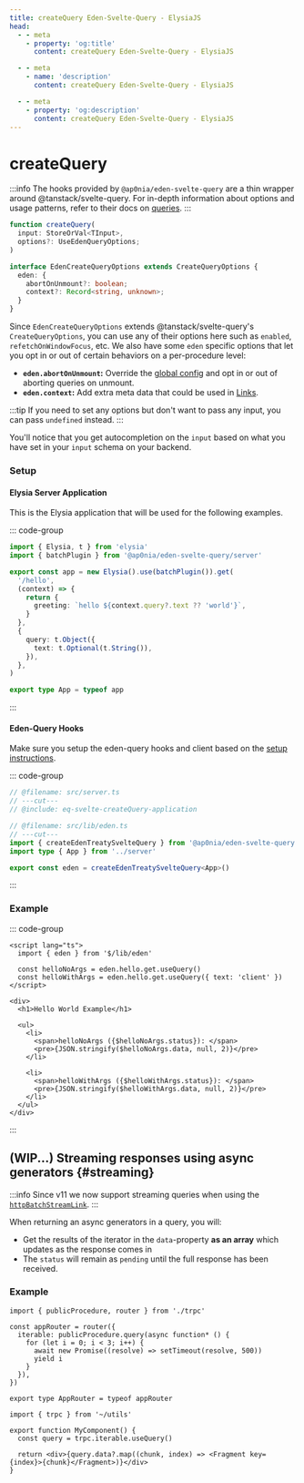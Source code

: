 ```yaml
---
title: createQuery Eden-Svelte-Query - ElysiaJS
head:
  - - meta
    - property: 'og:title'
      content: createQuery Eden-Svelte-Query - ElysiaJS

  - - meta
    - name: 'description'
      content: createQuery Eden-Svelte-Query - ElysiaJS

  - - meta
    - property: 'og:description'
      content: createQuery Eden-Svelte-Query - ElysiaJS
---
```


# createQuery

:::info
The hooks provided by `@ap0nia/eden-svelte-query` are a thin wrapper around @tanstack/svelte-query.
For in-depth information about options and usage patterns,
refer to their docs on [queries](https://tanstack.com/query/v5/docs/framework/react/guides/queries).
:::

```typescript
function createQuery(
  input: StoreOrVal<TInput>,
  options?: UseEdenQueryOptions;
)

interface EdenCreateQueryOptions extends CreateQueryOptions {
  eden: {
    abortOnUnmount?: boolean;
    context?: Record<string, unknown>;
  }
}
```

Since `EdenCreateQueryOptions` extends @tanstack/svelte-query's `CreateQueryOptions`,
you can use any of their options here such as `enabled`, `refetchOnWindowFocus`, etc.
We also have some `eden` specific options that let you opt in or out of certain behaviors on a per-procedure level:

- **`eden.abortOnUnmount`:** Override the [global config](/../sveltekit/setup#config-callback) and opt in or out of aborting queries on unmount.
- **`eden.context`:** Add extra meta data that could be used in [Links](../links).

:::tip
If you need to set any options but don't want to pass any input,
you can pass `undefined` instead.
:::

You'll notice that you get autocompletion on the `input` based on what you have set in your `input` schema on your backend.

### Setup

#### Elysia Server Application

This is the Elysia application that will be used for the following examples.

::: code-group

```typescript twoslash include eq-svelte-createQuery-application [src/server.ts]
import { Elysia, t } from 'elysia'
import { batchPlugin } from '@ap0nia/eden-svelte-query/server'

export const app = new Elysia().use(batchPlugin()).get(
  '/hello',
  (context) => {
    return {
      greeting: `hello ${context.query?.text ?? 'world'}`,
    }
  },
  {
    query: t.Object({
      text: t.Optional(t.String()),
    }),
  },
)

export type App = typeof app
```

:::

#### Eden-Query Hooks

Make sure you setup the eden-query hooks and client based on the [setup instructions](./setup).

::: code-group

```typescript twoslash
// @filename: src/server.ts
// ---cut---
// @include: eq-svelte-createQuery-application

// @filename: src/lib/eden.ts
// ---cut---
import { createEdenTreatySvelteQuery } from '@ap0nia/eden-svelte-query'
import type { App } from '../server'

export const eden = createEdenTreatySvelteQuery<App>()
```

:::

### Example

::: code-group

```svelte [src/routes/+page.svelte]
<script lang="ts">
  import { eden } from '$/lib/eden'

  const helloNoArgs = eden.hello.get.useQuery()
  const helloWithArgs = eden.hello.get.useQuery({ text: 'client' })
</script>

<div>
  <h1>Hello World Example</h1>

  <ul>
    <li>
      <span>helloNoArgs ({$helloNoArgs.status}): </span>
      <pre>{JSON.stringify($helloNoArgs.data, null, 2)}</pre>
    </li>

    <li>
      <span>helloWithArgs ({$helloWithArgs.status}): </span>
      <pre>{JSON.stringify($helloWithArgs.data, null, 2)}</pre>
    </li>
  </ul>
</div>
```

:::

## (WIP...) Streaming responses using async generators {#streaming}

:::info
Since v11 we now support streaming queries when using the
[`httpBatchStreamLink`](../links/httpBatchStreamLink.md#generators).
:::

When returning an async generators in a query, you will:

- Get the results of the iterator in the `data`-property **as an array** which updates as the response comes in
- The `status` will remain as `pending` until the full response has been received.

### Example

```tsx title='server/routers/_app.ts'
import { publicProcedure, router } from './trpc'

const appRouter = router({
  iterable: publicProcedure.query(async function* () {
    for (let i = 0; i < 3; i++) {
      await new Promise((resolve) => setTimeout(resolve, 500))
      yield i
    }
  }),
})

export type AppRouter = typeof appRouter
```

```tsx title='components/MyComponent.tsx'
import { trpc } from '~/utils'

export function MyComponent() {
  const query = trpc.iterable.useQuery()

  return <div>{query.data?.map((chunk, index) => <Fragment key={index}>{chunk}</Fragment>)}</div>
}
```
